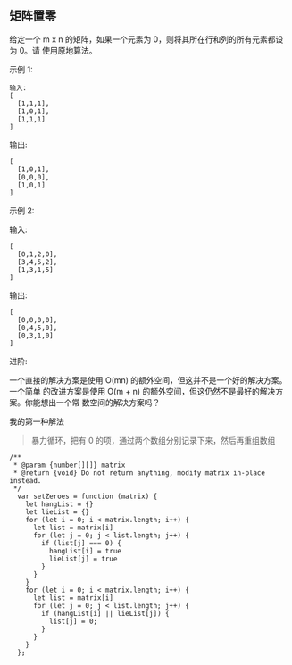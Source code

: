 ## 矩阵置零

给定一个 m x n 的矩阵，如果一个元素为 0，则将其所在行和列的所有元素都设为 0。请
使用原地算法。

示例 1:

```
输入:
[
  [1,1,1],
  [1,0,1],
  [1,1,1]
]
```

输出:

```
[
  [1,0,1],
  [0,0,0],
  [1,0,1]
]
```

示例 2:

输入:

```
[
  [0,1,2,0],
  [3,4,5,2],
  [1,3,1,5]
]
```

输出:

```
[
  [0,0,0,0],
  [0,4,5,0],
  [0,3,1,0]
]
```

进阶:

一个直接的解决方案是使用 O(mn) 的额外空间，但这并不是一个好的解决方案。一个简单
的改进方案是使用 O(m + n) 的额外空间，但这仍然不是最好的解决方案。你能想出一个常
数空间的解决方案吗？

我的第一种解法

> 暴力循环，把有 0 的项，通过两个数组分别记录下来，然后再重组数组

```
/**
 * @param {number[][]} matrix
 * @return {void} Do not return anything, modify matrix in-place instead.
 */
  var setZeroes = function (matrix) {
    let hangList = {}
    let lieList = {}
    for (let i = 0; i < matrix.length; i++) {
      let list = matrix[i]
      for (let j = 0; j < list.length; j++) {
        if (list[j] === 0) {
          hangList[i] = true
          lieList[j] = true
        }
      }
    }
    for (let i = 0; i < matrix.length; i++) {
      let list = matrix[i]
      for (let j = 0; j < list.length; j++) {
        if (hangList[i] || lieList[j]) {
          list[j] = 0;
        }
      }
    }
  };
```
